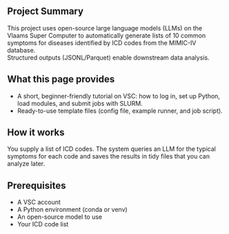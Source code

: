 ## Project Summary

This project uses open-source large language models (LLMs) on the Vlaams Super Computer to automatically generate lists of 10 common symptoms for diseases identified by ICD codes from the MIMIC-IV database.  
Structured outputs (JSONL/Parquet) enable downstream data analysis.

## What this page provides

- A short, beginner-friendly tutorial on VSC: how to log in, set up Python, load modules, and submit jobs with SLURM.
- Ready-to-use template files (config file, example runner, and job script).

## How it works

You supply a list of ICD codes. The system queries an LLM for the typical symptoms for each code and saves the results in tidy files that you can analyze later.

## Prerequisites

- A VSC account
- A Python environment (conda or venv)
- An open-source model to use
- Your ICD code list
